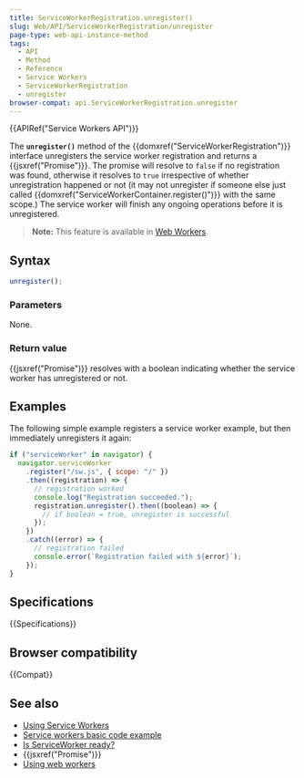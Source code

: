 ```yaml
---
title: ServiceWorkerRegistration.unregister()
slug: Web/API/ServiceWorkerRegistration/unregister
page-type: web-api-instance-method
tags:
  - API
  - Method
  - Reference
  - Service Workers
  - ServiceWorkerRegistration
  - unregister
browser-compat: api.ServiceWorkerRegistration.unregister
---
```


{{APIRef("Service Workers API")}}

The **`unregister()`** method of the
{{domxref("ServiceWorkerRegistration")}} interface unregisters the service worker
registration and returns a {{jsxref("Promise")}}. The promise will resolve to
`false` if no registration was found, otherwise it resolves to
`true` irrespective of whether unregistration happened or not (it may not
unregister if someone else just called {{domxref("ServiceWorkerContainer.register()")}}
with the same scope.) The service worker will finish any ongoing operations before it is
unregistered.

> **Note:** This feature is available in [Web Workers](/en-US/docs/Web/API/Web_Workers_API).

## Syntax

```js
unregister();
```

### Parameters

None.

### Return value

{{jsxref("Promise")}} resolves with a boolean indicating whether the service worker has
unregistered or not.

## Examples

The following simple example registers a service worker example, but then immediately
unregisters it again:

```js
if ("serviceWorker" in navigator) {
  navigator.serviceWorker
    .register("/sw.js", { scope: "/" })
    .then((registration) => {
      // registration worked
      console.log("Registration succeeded.");
      registration.unregister().then((boolean) => {
        // if boolean = true, unregister is successful
      });
    })
    .catch((error) => {
      // registration failed
      console.error(`Registration failed with ${error}`);
    });
}
```

## Specifications

{{Specifications}}

## Browser compatibility

{{Compat}}

## See also

- [Using Service Workers](/en-US/docs/Web/API/Service_Worker_API/Using_Service_Workers)
- [Service workers basic code example](https://github.com/mdn/dom-examples/tree/master/service-worker/simple-service-worker)
- [Is ServiceWorker ready?](https://jakearchibald.github.io/isserviceworkerready/)
- {{jsxref("Promise")}}
- [Using web workers](/en-US/docs/Web/API/Web_Workers_API/Using_web_workers)
